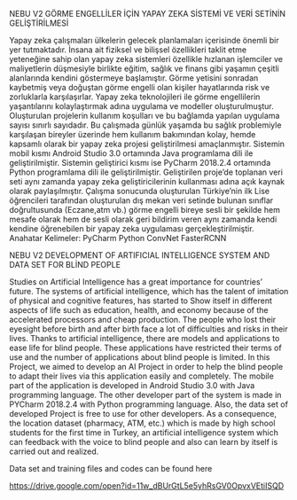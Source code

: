 NEBU V2 GÖRME ENGELLİLER İÇİN YAPAY ZEKA SİSTEMİ VE VERİ SETİNİN GELİŞTİRİLMESİ 

Yapay zeka çalışmaları ülkelerin gelecek planlamaları içerisinde önemli bir yer tutmaktadır.
İnsana ait fiziksel ve bilişsel özellikleri taklit etme yeteneğine sahip olan yapay zeka sistemleri
özellikle hızlanan işlemciler ve maliyetlerin düşmesiyle birlikte eğitim, sağlık ve finans gibi
yaşamın çeşitli alanlarında kendini göstermeye başlamıştır. Görme yetisini sonradan kaybetmiş
veya doğuştan görme engelli olan kişiler hayatlarında risk ve zorluklarla karşılaşırlar. Yapay
zeka teknolojileri ile görme engellilerin yaşantılarını kolaylaştırmak adına uygulama ve
modeller oluşturulmuştur. Oluşturulan projelerin kullanım koşulları ve bu bağlamda yapılan
uygulama sayısı sınırlı sayıdadır. Bu çalışmada günlük yaşamda bu sağlık problemiyle
karşılaşan bireyler üzerinde hem kullanım bakımından kolay, hemde kapsamlı olarak bir yapay
zeka projesi geliştirilmesi amaçlanmıştır. Sistemin mobil kısmı Android Studio 3.0 ortamında
Java programlama dili ile geliştirilmiştir. Sistemin geliştirici kısmı ise PyCharm 2018.2.4
ortamında Python programlama dili ile geliştirilmiştir. Geliştirilen proje’de toplanan veri seti
aynı zamanda yapay zeka geliştiricilerinin kullanması adına açık kaynak olarak paylaşılmıştır.
Çalışma sonucunda oluşturulan Türkiye’nin ilk Lise öğrencileri tarafından oluşturulan dış
mekan veri setinde bulunan sınıflar doğrultusunda (Eczane,atm vb.) görme engelli bireye sesli
bir şekilde hem mesafe olarak hem de sesli olarak geri bildirim veren aynı zamanda kendi
kendine öğrenebilen bir yapay zeka uygulaması gerçekleştirilmiştir.
Anahatar Kelimeler: PyCharm Python ConvNet FasterRCNN


NEBU V2 DEVELOPMENT OF ARTIFICIAL INTELLIGENCE SYSTEM AND DATA SET FOR BLİND PEOPLE

Studies on Artificial Intelligence has a great importance for countries’ future. The systems of artificial intelligence, which has the talent of imitation of physical and cognitive features, has started to Show itself in different aspects of life such as education, health, and economy because of the accelerated processors and cheap production. The people who lost their eyesight before birth and after birth face a lot of difficulties and risks in their lives. Thanks to artificial intelligence, there are models and applications to ease life for blind people. These applications have restricted their terms of use and the number of applications about blind people is limited. In this Project, we aimed to develop an AI Project in order to help the blind people to adapt their lives via this application easily and completely. The mobile part of the application is developed in Android Studio 3.0 with Java programming language. The other developer part of the system is made in PYCharm 2018.2.4 with Python programming language. Also, the data set of developed Project is free to use for other developers. As a consequence, the location dataset (pharmacy, ATM, etc.)  which is made by high school students for the first time in Turkey, an artificial intelligence system which can feedback with the voice to blind people and also can learn by itself is carried out and realized. 


Data set and training files and codes can be found here

https://drive.google.com/open?id=11w_dBUrGtL5e5yhRsGV0OpvxVEtiISQD



